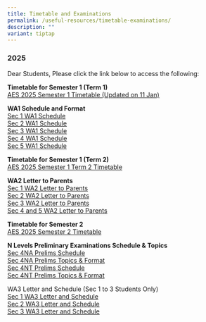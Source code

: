 ```yaml
---
title: Timetable and Examinations
permalink: /useful-resources/timetable-examinations/
description: ""
variant: tiptap
---
```

<h3>2025</h3>
<p>Dear Students, Please click the link below to access the following:</p>
<p><strong>Timetable for Semester 1 (Term 1)</strong>
<br><a href="/files/AES_2025_Semester_1_Timetable__Updated_on_11_Jan_.pdf" rel="noopener noreferrer nofollow" target="_blank">AES 2025 Semester 1 Timetable (Updated on 11 Jan)</a>
</p>
<p><strong>WA1 Schedule and Format</strong>
<br><a href="/files/1__2025_Sec_1_WA1_Schedule.pdf" rel="noopener noreferrer nofollow" target="_blank">Sec 1 WA1 Schedule</a>
<br><a href="/files/2__2025_Sec_2_WA1_Schedule.pdf" rel="noopener noreferrer nofollow" target="_blank">Sec 2 WA1 Schedule</a>
<br><a href="/files/3__2025_Sec_3_WA1_Schedule.pdf" rel="noopener noreferrer nofollow" target="_blank">Sec 3 WA1 Schedule</a>
<br><a href="/files/4__2025_Sec_4_WA1_Schedule.pdf" rel="noopener noreferrer nofollow" target="_blank">Sec 4 WA1 Schedule</a>
<br><a href="/files/5__2025_Sec_5_WA1_Schedule.pdf" rel="noopener noreferrer nofollow" target="_blank">Sec 5 WA1 Schedule</a>
</p>
<p><strong>Timetable for Semester 1 (Term 2)</strong>
<br><a href="/files/AES_2025_SEM1_CLASS_TIMETABLE_Term2__19Mar_.pdf" rel="noopener noreferrer nofollow" target="_blank">AES 2025 Semester 1 Term 2 Timetable</a>
</p>
<p><strong>WA2 Letter to Parents</strong>
<br><a href="/files/Sec_1_WA2_letter.pdf" rel="noopener noreferrer nofollow" target="_blank">Sec 1 WA2 Letter to Parents</a>
<br><a href="/files/Sec_2_WA2_letter.pdf" rel="noopener noreferrer nofollow" target="_blank">Sec 2 WA2 Letter to Parents</a>
<br><a href="/files/Sec_3_WA2_letter.pdf" rel="noopener noreferrer nofollow" target="_blank">Sec 3 WA2 Letter to Parents</a>
<br><a href="/files/Sec_4_and_5_WA2_letter.pdf" rel="noopener noreferrer nofollow" target="_blank">Sec 4 and 5 WA2 Letter to Parents</a>
</p>
<p><strong>Timetable for Semester 2</strong>
<br><a href="/files/AES_2025_SEM2_Final_26Jun_Class.pdf" rel="noopener nofollow" target="_blank">AES 2025 Semester 2 Timetable</a>
</p>
<p><strong>N Levels Preliminary Examinations Schedule &amp; Topics</strong>
<br><a href="/files/4NA_Prelims___Schedule.pdf" rel="noopener nofollow" target="_blank">Sec 4NA Prelims Schedule</a>
<br><a href="/files/4NA_Prelims___Topics_and_Format.pdf" rel="noopener nofollow" target="_blank">Sec 4NA Prelims Topics &amp; Format</a>
<br><a href="/files/4NT_Prelims___Schedule.pdf" rel="noopener nofollow" target="_blank">Sec 4NT Prelims Schedule</a>
<br><a href="/files/4NT_Prelims___Topics_and_Format.pdf" rel="noopener nofollow" target="_blank">Sec 4NT Prelims Topics &amp; Format</a>
</p>
<p>WA3 Letter and Schedule (Sec 1 to 3 Students Only)
<br><a href="/files/Sec_1_WA3_letter_and_schedule.pdf" rel="noopener nofollow" target="_blank">Sec 1 WA3 Letter and Schedule</a>
<br><a href="/files/Sec_2_WA3_letter_and_schedule.pdf" rel="noopener nofollow" target="_blank">Sec 2 WA3 Letter and Schedule</a>
<br><a href="/files/Sec_3_WA3_letter_and_schedule.pdf" rel="noopener nofollow" target="_blank">Sec 3 WA3 Letter and Schedule</a>
<br>
</p>
<p>
<br>
</p>